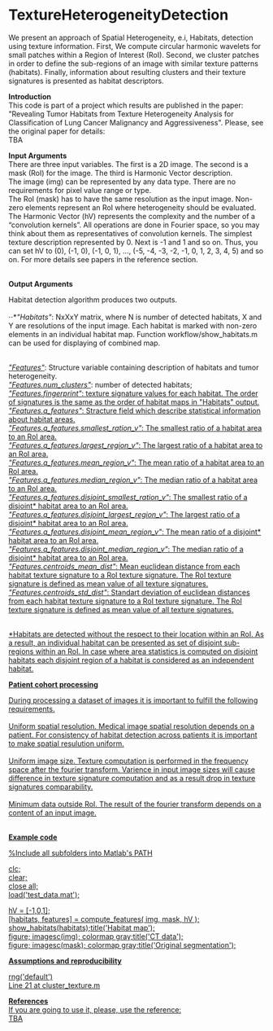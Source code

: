 # TextureHeterogeneityDetection
We present an approach of Spatial Heterogeneity, e.i, Habitats, detection using texture information. First, We compute circular harmonic wavelets for small patches within a Region of Interest (RoI). Second, we cluster patches in order to define the sub-regions of an image with similar texture patterns (habitats). Finally, information about resulting clusters and their texture signatures is presented as habitat descriptors.

<b>Introduction</b><br>
This code is part of a project which results are published in the paper: "Revealing Tumor Habitats from Texture Heterogeneity Analysis for Classification of Lung Cancer Malignancy and Aggressiveness". Please, see the original paper for details:<br>
TBA


<b>Input Arguments</b><br>
There are three input variables. The first is a 2D image. The second is a mask (RoI) for the image. The third is Harmonic Vector description.<br>
The image (img) can be represented by any data type. There are no requirements for pixel value range or type.<br>
The RoI (mask) has to have the same resolution as the input image. Non-zero elements represent an RoI where heterogeneity should be evaluated.<br>
The Harmonic Vector (hV) represents the complexity and the number of a “convolution kernels”. All operations are done in Fourier space, so you may think about them as representatives of convolution kernels. The simplest texture description represented by 0. Next is -1 and 1 and so on. Thus, you can set hV to (0), (-1, 0), (-1, 0, 1), ..., (-5, -4, -3, -2, -1, 0, 1, 2, 3, 4, 5) and so on. For more details see papers in the reference section.<br>
<br>


<b>Output Arguments</b><br>

Habitat detection algorithm produces two outputs.<br><br>
⋅⋅*<i>"Habitats"</i>: NxXxY matrix, where N is number of detected habitats, X and Y are resolutions of the input image. Each habitat is marked with non-zero elements in an individual habitat map. Function workflow/show_habitats.m can be used for displaying of combined map.<br><br>

<i><u>"Features"</u></i>: Structure variable containing description of habitats and tumor heterogeneity.<br>
<u><i>"Features.num_clusters"</i></u>: number of detected habitats;<br>
<u><i>"Features.fingerprint"</i>: texture signature values for each habitat. The order of signatures is the same as the order of habitat maps in "Habitats" output.<br>
<u><i>"Features.q_features"</i></u>: Stracture field which describe statistical information about habitat areas.<br>
<u><i>"Features.q_features.smallest_ration_v"</i></u>: The smallest ratio of a habitat area to an RoI area.<br>
<u><i>"Features.q_features.largest_region_v"</i></u>: The largest ratio of a habitat area to an RoI area.<br>
<u><i>"Features.q_features.mean_region_v"</i></u>: The mean ratio of a habitat area to an RoI area.<br>
<u><i>"Features.q_features.median_region_v"</i></u>: The median ratio of a habitat area to an RoI area.<br>
<u><i>"Features.q_features.disjoint_smallest_ration_v"</i></u>: The smallest ratio of a disjoint* habitat area to an RoI area.<br>
<u><i>"Features.q_features.disjoint_largest_region_v"</i></u>: The largest ratio of a disjoint* habitat area to an RoI area.<br>
<u><i>"Features.q_features.disjoint_mean_region_v"</i></u>: The mean ratio of a disjoint* habitat area to an RoI area.<br>
<u><i>"Features.q_features.disjoint_median_region_v"</i></u>: The median ratio of a disjoint* habitat area to an RoI area.<br>
<u><i>"Features.centroids_mean_dist"</i></u>: Mean euclidean distance from each habitat texture signature to a RoI texture signature. The RoI texture signature is defined as mean value of all texture signatures.<br>
<u><i>	"Features.centroids_std_dist"</i></u>: Standart deviation of euclidean distances from each habitat texture signature to a RoI texture signature. The RoI texture signature is defined as mean value of all texture signatures.<br><br>


*Habitats are detected without the respect to their location within an RoI. As a result, an individual habitat can be presented as set of disjoint sub-regions within an RoI. In case where area statistics is computed on disjoint habitats each disjoint region of a habitat is considered as an independent habitat.<br>




<b>Patient cohort processing</b><br>

During processing a dataset of images it is important to fulfill the following requirements.<br><br>
Uniform spatial resolution. Medical image spatial resolution depends on a patient. For consistency of habitat detection across patients it is important to make spatial resulution uniform.<br><br>
Uniform image size. Texture computation is performed in the frequency space after the fourier transform. Varience in input image sizes will cause difference in texture signature computation and as a result drop in texture signatures comparability.<br><br>
Minimum data outside RoI. The result of the fourier transform depends on a content of an input image. <br><br>



<b>Example code</b>

%Include all subfolders into Matlab's PATH

clc;<br>
clear;<br>
close all;<br>
load('test_data.mat');<br>

hV = [-1,0,1];<br>
[habitats, features] = compute_features( img, mask, hV );<br>
show_habitats(habitats);title('Habitat map');<br>
figure; imagesc(img); colormap gray;title('CT data');<br>
figure; imagesc(mask); colormap gray;title('Original segmentation');<br>


<b>Assumptions and reproducibility</b>

rng('default')<br>
Line 21 at cluster_texture.m<br>

<b>References</b><br>
If you are going to use it, please, use the reference:<br>
TBA

